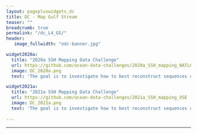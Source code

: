 ```yaml
---
layout: pagepluswidgets_dc
title: DC - Map Gulf Stream 
teaser: ""
breadcrumb: true
permalink: "/dc_L4_GS/"
header:
   image_fullwidth: "odc-banner.jpg" 

widget2020a:
  title: "2020a SSH Mapping Data Challenge"
  url: https://github.com/ocean-data-challenges/2020a_SSH_mapping_NATL60
  image: DC_2020a.png
  text: 'The goal is to investigate how to best reconstruct sequences of Sea Surface Height (SSH) maps artificial nadir and SWOT satellite altimetry observations. [...]'

widget2021a:
  title: "2021a SSH Mapping Data Challenge"
  url: https://github.com/ocean-data-challenges/2021a_SSH_mapping_OSE
  image: DC_2021a.png
  text: 'The goal is to investigate how to best reconstruct sequences of Sea Surface Height (SSH) maps from real nadir satellite altimetry observations. [...]'
  
--- 
```


  
---
